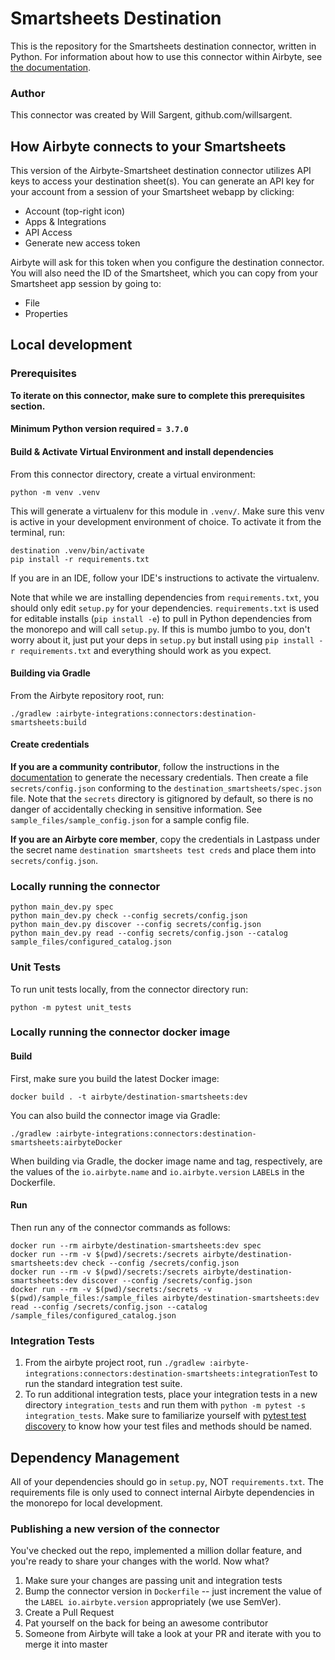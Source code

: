 # Smartsheets Destination

This is the repository for the Smartsheets destination connector, written in Python. 
For information about how to use this connector within Airbyte, see [the documentation](https://docs.airbyte.io/integrations/destinations/smartsheets).

### Author
This connector was created by Will Sargent, github.com/willsargent.

## How Airbyte connects to your Smartsheets
This version of the Airbyte-Smartsheet destination connector utilizes API keys to access your destination sheet(s). You can generate an API key for your account from a session of your Smartsheet webapp by clicking:


- Account (top-right icon)
- Apps & Integrations
- API Access
- Generate new access token


Airbyte will ask for this token when you configure the destination connector. You will also need the ID of the Smartsheet, which you can copy from your Smartsheet app session by going to:
- File
- Properties

## Local development

### Prerequisites
**To iterate on this connector, make sure to complete this prerequisites section.**

#### Minimum Python version required `= 3.7.0`

#### Build & Activate Virtual Environment and install dependencies
From this connector directory, create a virtual environment:
```
python -m venv .venv
```

This will generate a virtualenv for this module in `.venv/`. Make sure this venv is active in your
development environment of choice. To activate it from the terminal, run:
```
destination .venv/bin/activate
pip install -r requirements.txt
```
If you are in an IDE, follow your IDE's instructions to activate the virtualenv.

Note that while we are installing dependencies from `requirements.txt`, you should only edit `setup.py` for your dependencies. `requirements.txt` is
used for editable installs (`pip install -e`) to pull in Python dependencies from the monorepo and will call `setup.py`.
If this is mumbo jumbo to you, don't worry about it, just put your deps in `setup.py` but install using `pip install -r requirements.txt` and everything
should work as you expect.

#### Building via Gradle
From the Airbyte repository root, run:
```
./gradlew :airbyte-integrations:connectors:destination-smartsheets:build
```

#### Create credentials
**If you are a community contributor**, follow the instructions in the [documentation](https://docs.airbyte.io/integrations/destinations/smartsheets)
to generate the necessary credentials. Then create a file `secrets/config.json` conforming to the `destination_smartsheets/spec.json` file.
Note that the `secrets` directory is gitignored by default, so there is no danger of accidentally checking in sensitive information.
See `sample_files/sample_config.json` for a sample config file.

**If you are an Airbyte core member**, copy the credentials in Lastpass under the secret name `destination smartsheets test creds`
and place them into `secrets/config.json`.


### Locally running the connector
```
python main_dev.py spec
python main_dev.py check --config secrets/config.json
python main_dev.py discover --config secrets/config.json
python main_dev.py read --config secrets/config.json --catalog sample_files/configured_catalog.json
```

### Unit Tests
To run unit tests locally, from the connector directory run:
```
python -m pytest unit_tests
```

### Locally running the connector docker image

#### Build
First, make sure you build the latest Docker image:
```
docker build . -t airbyte/destination-smartsheets:dev
```

You can also build the connector image via Gradle:
```
./gradlew :airbyte-integrations:connectors:destination-smartsheets:airbyteDocker
```
When building via Gradle, the docker image name and tag, respectively, are the values of the `io.airbyte.name` and `io.airbyte.version` `LABEL`s in
the Dockerfile.

#### Run
Then run any of the connector commands as follows:
```
docker run --rm airbyte/destination-smartsheets:dev spec
docker run --rm -v $(pwd)/secrets:/secrets airbyte/destination-smartsheets:dev check --config /secrets/config.json
docker run --rm -v $(pwd)/secrets:/secrets airbyte/destination-smartsheets:dev discover --config /secrets/config.json
docker run --rm -v $(pwd)/secrets:/secrets -v $(pwd)/sample_files:/sample_files airbyte/destination-smartsheets:dev read --config /secrets/config.json --catalog /sample_files/configured_catalog.json
```

### Integration Tests
1. From the airbyte project root, run `./gradlew :airbyte-integrations:connectors:destination-smartsheets:integrationTest` to run the standard integration test suite.
1. To run additional integration tests, place your integration tests in a new directory `integration_tests` and run them with `python -m pytest -s integration_tests`.
   Make sure to familiarize yourself with [pytest test discovery](https://docs.pytest.org/en/latest/goodpractices.html#test-discovery) to know how your test files and methods should be named.

## Dependency Management
All of your dependencies should go in `setup.py`, NOT `requirements.txt`. The requirements file is only used to connect internal Airbyte dependencies in the monorepo for local development.

### Publishing a new version of the connector
You've checked out the repo, implemented a million dollar feature, and you're ready to share your changes with the world. Now what?
1. Make sure your changes are passing unit and integration tests
1. Bump the connector version in `Dockerfile` -- just increment the value of the `LABEL io.airbyte.version` appropriately (we use SemVer).
1. Create a Pull Request
1. Pat yourself on the back for being an awesome contributor
1. Someone from Airbyte will take a look at your PR and iterate with you to merge it into master
